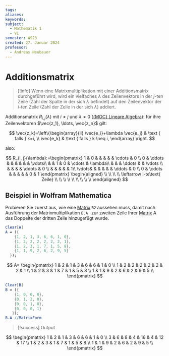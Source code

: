 ```yaml
---
tags: 
aliases: 
keywords: 
subject:
  - Mathematik 1
  - VL
semester: WS23
created: 27. Januar 2024
professor:
  - Andreas Neubauer
---
```

 

# Additionsmatrix

> [!info] Wenn eine Matrixmultiplikation mit einer Additionsmatrix durchgeführt wird, wird ein vielfaches $\lambda$ des Zeilenvektors in der $j$-ten Zeile (Zahl der Spalte in der sich $\lambda$ befindet) auf den Zeilenvektor der $i$-ten Zeile (Zahl der Zeile in der sich $\lambda$) addiert.

 Additionsmatrix $R_{i, j}(\lambda)$ mit $i \neq j$ und $\lambda \neq 0$ ([{MOC} Lineare Algebra](../{MOC}%20Lineare%20Algebra.md)): für ihre Zeilenvektoren $\vec{z_1}, \ldots, \vec{z_n}$ gilt:

$$
\vec{z_k}=\left\{\begin{array}{ll}
\vec{e_i}+\lambda \vec{e_j} & \text { falls } k=i, \\
\vec{e_k} & \text { falls } k \neq i,
\end{array} \right.
$$

also:

$$
R_{i, j}(\lambda):=\begin{pmatrix}
1 & 0 &  &  &  & &  \cdots  & 0 \\
0 & \ddots  &  &  &  &  &  & \vdots\\
 &  & 1  & 0 & \cdots  & \lambda\\
 &  &  & \ddots  &  & \vdots \\
 &  &  &  & \ddots  & 0 \\
 &  &  &  &  & 1\\
 \vdots&  &  &  &  &  & \ddots & 0 \\
0 & \cdots &  &  &  &  &   0 & 1
\end{pmatrix}
\begin{aligned}
\\ \\ \\ \\
\leftarrow i-te\text{ Zeile}
\\ \\ \\ \\ \\ \\ \\ \\ \\
\end{aligned}
$$

## Beispiel in Wolfram Mathematica

Probieren Sie zuerst aus, wie eine [Matrix](Matrix.md) `B2` aussehen muss, damit nach Ausführung der Matrixmultiplikation `B.A ` zur zweiten Zeile Ihrer [Matrix](Matrix.md) A das Doppelte der dritten Zeile hinzugefügt wurde.

``` mathematica
Clear[A]
A = ({
    {1, 2, 1, 3, 6, 6, 1, 0},
    {1, 2, 2, 2, 2, 2, 2, 1},
    {1, 2, 3, 1, 7, 1, 5, 8},
    {1, 1, 9, 2, 6, 2, 9, 5}
  });
```

$$
A=
\begin{pmatrix}
 1 & 2 & 1 & 3 & 6 & 6 & 1 & 0 \\
 1 & 2 & 2 & 2 & 2 & 2 & 2 & 1 \\
 1 & 2 & 3 & 1 & 7 & 1 & 5 & 8 \\
 1 & 1 & 9 & 2 & 6 & 2 & 9 & 5 \\
\end{pmatrix}
$$

```mathematica
Clear[B]
B = ({
    {1, 0, 0, 0},
    {0, 1, 2, 0},
    {0, 0, 1, 0},
    {0, 0, 0, 1}
   });
B.A //MatrixForm
```

> [!success] Output

$$
\begin{pmatrix} 
 1 & 2 & 1 & 3 & 6 & 6 & 1 & 0 \\  
 3 & 6 & 8 & 4 & 16 & 4 & 12 & 17 \\  
 1 & 2 & 3 & 1 & 7 & 1 & 5 & 8 \\  
 1 & 1 & 9 & 2 & 6 & 2 & 9 & 5 \\  
\end{pmatrix}  
$$